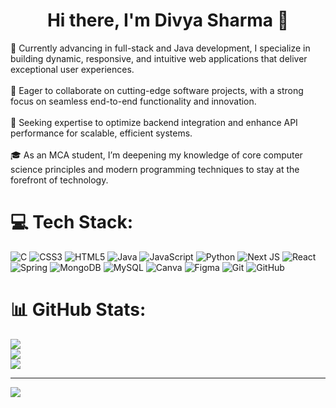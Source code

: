 <h1 align="center">Hi there, I'm Divya Sharma 👋</h1>
🚀 Currently advancing in full-stack and Java development, I specialize in building dynamic, responsive, and intuitive web applications that deliver exceptional user experiences.<br><br>🤝 Eager to collaborate on cutting-edge software projects, with a strong focus on seamless end-to-end functionality and innovation.<br><br>🔧 Seeking expertise to optimize backend integration and enhance API performance for scalable, efficient systems.<br><br>🎓 As an MCA student, I’m deepening my knowledge of core computer science principles and modern programming techniques to stay at the forefront of technology.


# 💻 Tech Stack:
![C](https://img.shields.io/badge/c-%2300599C.svg?style=for-the-badge&logo=c&logoColor=white) ![CSS3](https://img.shields.io/badge/css3-%231572B6.svg?style=for-the-badge&logo=css3&logoColor=white) ![HTML5](https://img.shields.io/badge/html5-%23E34F26.svg?style=for-the-badge&logo=html5&logoColor=white) ![Java](https://img.shields.io/badge/java-%23ED8B00.svg?style=for-the-badge&logo=openjdk&logoColor=white) ![JavaScript](https://img.shields.io/badge/javascript-%23323330.svg?style=for-the-badge&logo=javascript&logoColor=%23F7DF1E) ![Python](https://img.shields.io/badge/node.js-6DA55F?style=for-the-badge&logo=node.js&logoColor=white) ![Next JS](https://img.shields.io/badge/Next-black?style=for-the-badge&logo=next.js&logoColor=white) ![React](https://img.shields.io/badge/react-%2320232a.svg?style=for-the-badge&logo=react&logoColor=%2361DAFB) ![Spring](https://img.shields.io/badge/spring-%236DB33F.svg?style=for-the-badge&logo=spring&logoColor=white) ![MongoDB](https://img.shields.io/badge/MongoDB-%234ea94b.svg?style=for-the-badge&logo=mongodb&logoColor=white) ![MySQL](https://img.shields.io/badge/mysql-4479A1.svg?style=for-the-badge&logo=mysql&logoColor=white) ![Canva](https://img.shields.io/badge/Canva-%2300C4CC.svg?style=for-the-badge&logo=Canva&logoColor=white) ![Figma](https://img.shields.io/badge/figma-%23F24E1E.svg?style=for-the-badge&logo=figma&logoColor=white) ![Git](https://img.shields.io/badge/git-%23F05033.svg?style=for-the-badge&logo=git&logoColor=white) ![GitHub](https://img.shields.io/badge/github-%23121011.svg?style=for-the-badge&logo=github&logoColor=white)
# 📊 GitHub Stats:
![](https://github-readme-stats.vercel.app/api?username=Debojyoti24&theme=dark&hide_border=false&include_all_commits=false&count_private=false)<br/>
![](https://nirzak-streak-stats.vercel.app/?user=Debojyoti24&theme=dark&hide_border=false)<br/>
![](https://github-readme-stats.vercel.app/api/top-langs/?username=Debojyoti24&theme=dark&hide_border=false&include_all_commits=false&count_private=false&layout=compact)

---
[![](https://visitcount.itsvg.in/api?id=Debojyoti24&icon=0&color=0)](https://visitcount.itsvg.in)

<!-- Proudly created with GPRM ( https://gprm.itsvg.in ) -->
